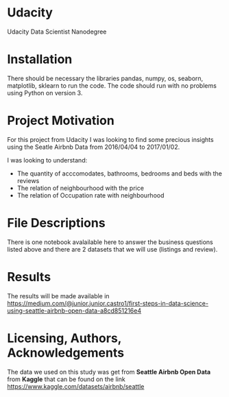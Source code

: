 # Udacity
 Udacity Data Scientist Nanodegree
# Installation
There should be necessary the libraries pandas, numpy, os, seaborn, matplotlib, sklearn to run the code. The code should run with no problems using Python on version 3. 
# Project Motivation 
For this project from Udacity I was looking to find some precious insights using the Seatle Airbnb Data from 2016/04/04 to 2017/01/02. 

I was looking to understand: 

- The quantity of acccomodates, bathrooms, bedrooms and beds with the reviews
- The relation of neighbourhood with the price
- The relation of Occupation rate with neighbourhood

# File Descriptions
There is one notebook avalailable here to answer the business questions listed above and there are 2 datasets that we will use (listings and review).

# Results
The results will be made available in https://medium.com/@junior.junior.castro1/first-steps-in-data-science-using-seattle-airbnb-open-data-a8cd851216e4

# Licensing, Authors, Acknowledgements
The data we used on this study was get from **Seattle Airbnb Open Data** from **Kaggle** that can be found on the link https://www.kaggle.com/datasets/airbnb/seattle

